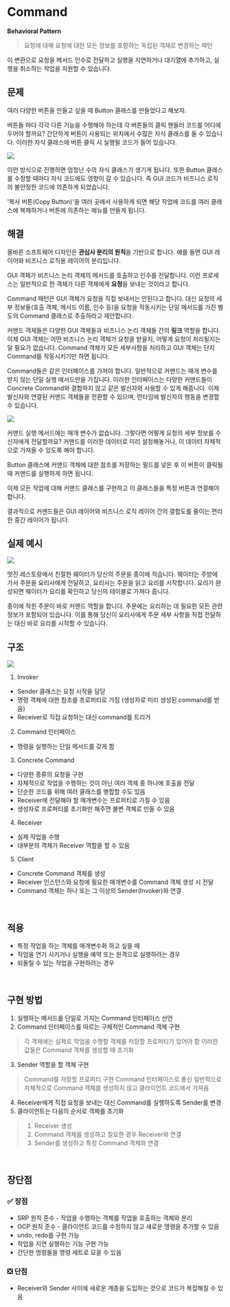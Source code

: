 # Command
**Behavioral Pattern**
> 요청에 대해 요청에 대한 모든 정보를 포함하는 독립된 객체로 변경하는 패턴

이 변환으로 요청을 메서드 인수로 전달하고 실행을 지연하거나 대기열에 추가하고, 실행을 취소하는 작업을 지원할 수 있습니다.

## 문제
여러 다양한 버튼을 만들고 싶을 때 Button 클래스를 만들었다고 해보자.

버튼들 마다 각각 다른 기능을 수행해야 하는데 각 버튼들의 클릭 핸들러 코드를 어디에 두어야 할까요? 간단하게 버튼이 사용되는 위치에서 수많은 자식 클래스를 둘 수 있습니다. 이러한 자식 클래스에 버튼 클릭 시 실행될 코드가 들어 있습니다.

![](https://velog.velcdn.com/images/juyoung999/post/b264cf3c-01c7-4a8a-a6d9-229a2e571dd4/image.png)


이런 방식으로 진행하면 엄청난 수의 자식 클래스가 생기게 됩니다. 또한 Button 클래스를 수정할 때마다 자식 코드에도 영향이 갈 수 있습니다. 즉 GUI 코드가 비즈니스 로직의 불안정한 코드에 의존하게 되었습니다.

'복사 버튼(Copy Button)'을 여러 곳에서 사용하게 되면 해당 작업에 코드를 여러 클래스에 복제하거나 버튼에 의존하는 메뉴를 만들게 됩니다.

## 해결
올바른 소프트웨어 디자인은 **관심사 분리의 원칙**을 기반으로 합니다. 예를 들면 GUI 레이어와 비즈니스 로직용 레이어의 분리입니다.

GUI 객체가 비즈니스 논리 객체의 메서드를 호출하고 인수를 전달합니다. 이런 프로세스는 일반적으로 한 객체가 다른 객체에게 **요청**을 보내는 것이라고 합니다.

Command 패턴은 GUI 객체가 요청을 직접 보내서는 안된다고 합니다. 대신 요청의 세부 정보들(호출 객체, 메서드 이름, 인수 등)을 요청을 작동시키는 단일 메서드를 가진 별도의 Command 클래스로 추출하라고 제안합니다.

커맨드 객체들은 다양한 GUI 객체들과 비즈니스 논리 객체들 간의 **링크** 역할을 합니다. 이제 GUI 객체는 어떤 비즈니스 논리 객체가 요청을 받을지, 어떻게 요청이 처리될지는 알 필요가 없습니다.  Command 객체가 모든 세부사항을 처리하고 GUI 객체는 단지 Command를 작동시키기만 하면 됩니다.

Command들은 같은 인터페이스를 가져야 합니다. 일반적으로 커맨드는 매개 변수를 받지 않는 단일 실행 메서드만을 가집니다. 이러한 인터페이스는 다양한 커맨드들이 Concrete Command와 결합하지 않고 같은 발신자와 사용할 수 있게 해줍니다. 이제 발신자와 연결된 커맨드 객체들을 전환할 수 있으며, 런타임에 발신자의 행동을 변경할 수 있습니다.

![](https://velog.velcdn.com/images/juyoung999/post/50a5dc0e-3d4b-4006-be1f-c9317b499081/image.png)

커맨드 실행 메서드에는 매개 변수가 없습니다. 그렇다면 어떻게 요청의 세부 정보를 수신자에게 전달할까요? 커맨드를 이러한 데이터로 미리 설정해놓거나, 이 데이터 자체적으로 가져올 수 있도록 해야 합니다.

Button 클래스에 커맨드 객체에 대한 참조를 저장하는 필드를 넣은 후 이 버튼이 클릭될 때 커맨드를 실행하게 하면 됩니다.

이제 모든 작업에 대해 커맨드 클래스를 구현하고 이 클래스들을 특정 버튼과 연결해야 합니다.

결과적으로 커맨드들은 GUI 레이어와 비즈니스 로직 레이어 간의 결합도를 줄이는 편리한 중간 레이어가 됩니다.
<br>

## 실제 예시
![](https://velog.velcdn.com/images/juyoung999/post/95a7a999-e2c5-4520-b1df-f1b8e8e5e364/image.png)

멋진 레스토랑에서 친절한 웨이터가 당신의 주문을 종이에 적습니다. 웨이터는 주방에 가서 주문을 요리사에게 전달하고, 요리사는 주문을 읽고 요리를 시작합니다. 요리가 완성되면 웨이터가 요리를 확인하고 당신의 테이블로 가져다 줍니다.

종이에 적힌 주문이 바로 커맨드 역할을 합니다. 주문에는 요리하는 데 필요한 모든 관련 정보가 포함되어 있습니다. 이를 통해 당신이 요리사에게 주문 세부 사항을 직접 전달하는 대신 바로 요리를 시작할 수 있습니다.  

## 구조
![](https://velog.velcdn.com/images/juyoung999/post/1d01e6bb-0374-42cb-94c1-7e17bd0dc6f6/image.png)

1. Invoker
- Sender 클래스는 요청 시작을 담당
- 명령 객체에 대한 참조를 프로퍼티로 가짐 (생성자로 미리 생성된 command를 받음)
- Receiver로 직접 요청하는 대신 command를 트리거

2. Command 인터페이스
- 명령을 실행하는 단일 메서드를 갖게 함

3. Concrete Command
- 다양한 종류의 요청을 구현
- 자체적으로 작업을 수행하는 것이 아닌 여러 객체 중 하나에 호출을 전달
- 단순한 코드를 위해 여러 클래스를 병합할 수도 있음
- Receiver에 전달해야 할 매개변수는 프로퍼티로 가질 수 있음
- 생성자로 프로퍼티를 초기화만 해주면 불변 객체로 만들 수 있음

4. Receiver
- 실제 작업을 수행
- 대부분의 객체가 Receiver 역할을 할 수 있음

5. Client
- Concrete Command 객체를 생성
- Receiver 인스턴스와 요청에 필요한 매개변수를 Command 객체 생성 시 전달
- Command 객체는 하나 또는 그 이상의 Sender(Invoker)와 연결
<br>

## 적용
- 특정 작업을 하는 객체를 매개변수화 하고 싶을 때
- 작업을 연기 시키거나 실행을 예약 또는 원격으로 실행하려는 경우
- 되돌릴 수 있는 작업을 구현하려는 경우
<br>

## 구현 방법
1. 실행하는 메서드를 단일로 가지는 Command 인터페이스 선언
2. Command 인터페이스를 따르는 구체적인 Command 객체 구현
> 각 객체에는 실제로 작업을 수행할 객체를 저장할 프로퍼티가 있어야 함
> 이러한 값들은 Command 객체를 생성할 때 초기화
3. Sender 역할을 할 객체 구현
> Command를 저장할 프로퍼티 구현
> Command 인터페이스로 통신
> 일반적으로 자체적으로 Command 객체를 생성하지 않고 클라이언트 코드에서 가져옴
4. Receiver에게 직접 요청을 보내는 대신 Command를 실행하도록 Sender를 변경
5. 클라이언트는 다음의 순서로 객체를 초기화
> 1) Receiver 생성
> 2) Command 객체를 생성하고 칠요한 경우 Receiver와 연결
> 3) Sender를 생성하고 특정 Command 객체와 연결

<br>

## 장단점
### ✅ 장점
- SRP 원칙 준수 - 작업을 수행하는 객체를 작업을 호출하는 객체와 분리
- OCP 원칙 준수 - 클라이언트 코드를 수정하지 않고 새로운 명령을 추가할 수 있음
- undo, redo를 구현 가능
- 작업을 지연 실행하는 기능 구현 가능
- 간단한 명령들을 명령 세트로 모을 수 있음

### ❎ 단점
- Receiver와 Sender 사이에 새로운 계층을 도입하는 것으로 코드가 복잡해질 수 있음
